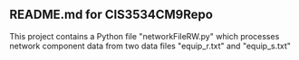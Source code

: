## README.md for CIS3534CM9Repo

This project contains a Python file "networkFileRW.py" which processes
network component data from two data files "equip_r.txt" and "equip_s.txt"